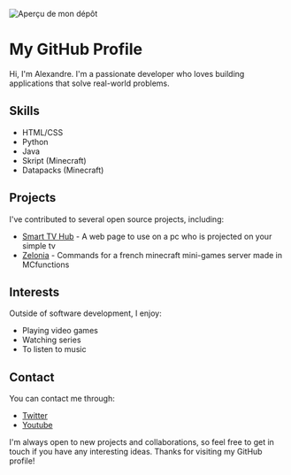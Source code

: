 ![Aperçu de mon dépôt](chemin/vers/background_2.jpg)

# My GitHub Profile

Hi, I'm Alexandre. I'm a passionate developer who loves building applications that solve real-world problems.

## Skills

* HTML/CSS
* Python
* Java
* Skript (Minecraft)
* Datapacks (Minecraft)

## Projects

I've contributed to several open source projects, including:

* [Smart TV Hub](https://github.com/Darkin88/SmartTVHub) - A web page to use on a pc who is projected on your simple tv
* [Zelonia](https://github.com/Darkin88/Zelonia) - Commands for a french minecraft mini-games server made in MCfunctions

## Interests

Outside of software development, I enjoy:

* Playing video games
* Watching series
* To listen to music

## Contact

You can contact me through:

* [Twitter](https://twitter.com/Darkin8888)
* [Youtube](https://www.youtube.com/@darkin8888)

I'm always open to new projects and collaborations, so feel free to get in touch if you have any interesting ideas. Thanks for visiting my GitHub profile!
